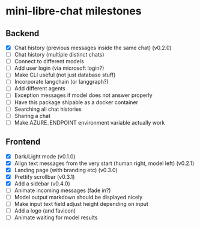 # mini-libre-chat milestones

## Backend
- [x] Chat history (previous messages inside the same chat) (v0.2.0)
- [ ] Chat history (multiple distinct chats)
- [ ] Connect to different models
- [ ] Add user login (via microsoft login?)
- [ ] Make CLI useful (not just database stuff)
- [ ] Incorporate langchain (or langgraph?)
- [ ] Add different agents
- [ ] Exception messages if model does not answer properly
- [ ] Have this package shipable as a docker container
- [ ] Searching all chat histories
- [ ] Sharing a chat
- [ ] Make AZURE_ENDPOINT environment variable actually work

## Frontend
- [x] Dark/Light mode (v0.1.0)
- [x] Align text messages from the very start (human right, model left) (v0.2.1)
- [x] Landing page (with branding etc) (v0.3.0)
- [x] Prettify scrollbar (v0.3.1)
- [x] Add a sidebar (v0.4.0)
- [ ] Animate incoming messages (fade in?)
- [ ] Model output markdown should be displayed nicely
- [ ] Make input text field adjust height depending on input
- [ ] Add a logo (and favicon)
- [ ] Animate waiting for model results
